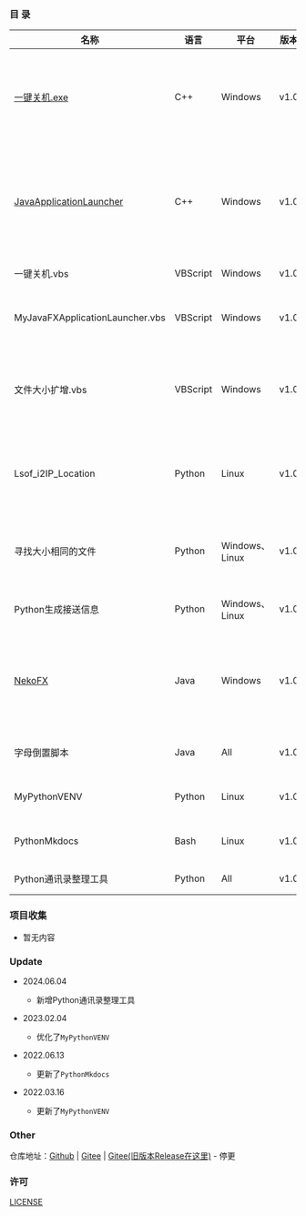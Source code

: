 ### 目 录

| **名称** | **语言** | **平台** | **版本** | **描述** |
|---|---|---|---|---|
|[一键关机.exe](https://gitee.com/rmshadows/shenmedongxi/attach_files/419476/download)|C++|Windows|v1.0|用来一键关机吖。。。。懒得从开始菜单关机(笔记本键盘太小我拒绝用alt+F4)|
|[JavaApplicationLauncher](https://gitee.com/rmshadows/shenmedongxi/releases/JavaApplicationLauncher_v1.0)|C++|Windows|v1.0|用于加载我用Jlink打包的Java或JavaFX桌面应用，其实就是执行CMD命令而已|
|一键关机.vbs|VBScript|Windows|v1.0|一键关机的VBS脚本|
|MyJavaFXApplicationLauncher.vbs|VBScript|Windows|v1.0|用来加载Windows下Jlink包装的JFX应用|
|文件大小扩增.vbs|VBScript|Windows|v1.0|用Windows下的Copy /b命令将无用数据填充进文件，使文件“虚胖”|
|Lsof_i2IP_Location|Python|Linux|v1.0|爬取本地计算机通讯的服务器对象-使用ChinaZ.com查询服务|
|寻找大小相同的文件|Python|Windows、Linux|v1.0|在给定文件夹中找出大小一样的文件，不是很好用|
|Python生成接送信息|Python|Windows、Linux|v1.0|疫情期间帮我生成接送信息|
|[NekoFX](https://gitee.com/rmshadows/shenmedongxi/attach_files/420915/download)|Java|Windows|v1.0|很无聊的小东西，测试系统托盘罢了。作用就是运行[Neko](http://www.randelshofer.ch/blog/2010/07/screenmate-neko-in-java/)和[eSheep](https://github.com/Adrianotiger/desktopPet)，仅此而已。|
|字母倒置脚本|Java|All|v1.0|比如：‘Hello’变成‘oןןǝH’|
|MyPythonVENV|Python|Linux|v1.0|我的Python项目虚拟环境搭建|
|PythonMkdocs|Bash|Linux|v1.0|Mkdocs生成Python项目文档|
|Python通讯录整理工具|Python|All|v1.0|使用Python整理通讯录|


### 项目收集

- 暂无内容

### Update

- 2024.06.04
  - 新增Python通讯录整理工具

- 2023.02.04
  - 优化了`MyPythonVENV`
- 2022.06.13
  - 更新了`PythonMkdocs`
- 2022.03.16
  - 更新了`MyPythonVENV`

### Other

仓库地址：[Github](https://github.com/rmshadows/whatarethese)  | [Gitee](https://gitee.com/rmshadows/whatarethese) | [Gitee(旧版本Release在这里)](https://gitee.com/rmshadows/shenmedongxi) - 停更

### 许可

[LICENSE](https://gitee.com/rmshadows/shenmedongxi/blob/master/LICENSE)